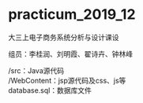 # practicum_2019_12
大三上电子商务系统分析与设计课设

组员：李桂润、刘明霞、翟诗卉、钟林峰  

/src：Java源代码  
/WebContent：jsp源代码及css、js等  
database.sql：数据库文件
